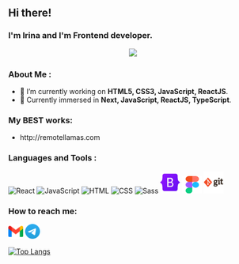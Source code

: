 ## Hi there!
### I'm Irina and I'm Frontend developer.

<div align="center">
<img  width=140 src="https://media.giphy.com/media/v1.Y2lkPTc5MGI3NjExczBpb3ZqZ25xemQxaWpmc3lucTBrOXRyaGxwZGRtMnR2NXNtem1ncSZlcD12MV9pbnRlcm5hbF9naWZfYnlfaWQmY3Q9Zw/WSC0dW3uLXbMs/giphy-downsized-large.gif"/>
</div>

### About Me :
- 🔭 I’m currently working on **HTML5, CSS3, JavaScript, ReactJS**.
- 🌱 Currently immersed in **Next, JavaScript, ReactJS, TypeScript**.

### My BEST works: 
<ul>
	<li>http://remotellamas.com</li>
</ul>

### Languages and Tools :

  <div align="left">
	<img width="40" src="https://user-images.githubusercontent.com/25181517/183897015-94a058a6-b86e-4e42-a37f-bf92061753e5.png" alt="React" title="React"/>
	<img width="40" src="https://user-images.githubusercontent.com/25181517/117447155-6a868a00-af3d-11eb-9cfe-245df15c9f3f.png" alt="JavaScript" title="JavaScript"/>
	<img width="40" src="https://user-images.githubusercontent.com/25181517/192158954-f88b5814-d510-4564-b285-dff7d6400dad.png" alt="HTML" title="HTML"/>
	<img width="40" src="https://user-images.githubusercontent.com/25181517/183898674-75a4a1b1-f960-4ea9-abcb-637170a00a75.png" alt="CSS" title="CSS"/>
	<img width="40" src="https://user-images.githubusercontent.com/25181517/192158956-48192682-23d5-4bfc-9dfb-6511ade346bc.png" alt="Sass" title="Sass"/>
	<img width="40" height="45" src="https://github.com/devicons/devicon/blob/master/icons/bootstrap/bootstrap-original.svg" alt="Bootstrap" title="Bootstrap"/>
	<img width="40" height="35" src="https://github.com/devicons/devicon/blob/master/icons/figma/figma-original.svg" alt="Figma" title="Figma"/>
	<img width="40" height="45" src="https://github.com/devicons/devicon/blob/master/icons/git/git-original-wordmark.svg" alt="Git" title="Git"/>
</div>


### How to reach me:
<a href="mailto:abramovairinawork@gmail.com" title="Email me">
<img
    width="30"
    alt="Email me"
    src="gmail.png"
  /></a>
<a href="https://t.me/Abrina98" title="Telegram">
<img
    width="30"
    alt="Telegram"
    src="telegram.png"
  /></a>
<!-- - 💬 Ask me about ...
- ⚡ Fun fact: ...
  -->
  
[![Top Langs](https://github-readme-stats.vercel.app/api/top-langs/?username=Lira11io&layout=compact)](https://github.com/Lira11io/github-readme-stats)
